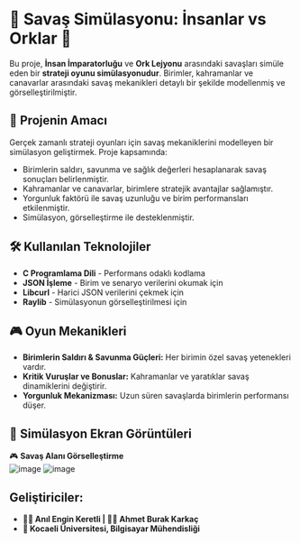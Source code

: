 # 🏰 Savaş Simülasyonu: İnsanlar vs Orklar 🏹

Bu proje, **İnsan İmparatorluğu** ve **Ork Lejyonu** arasındaki savaşları simüle eden bir **strateji oyunu simülasyonudur**. Birimler, kahramanlar ve canavarlar arasındaki savaş mekanikleri detaylı bir şekilde modellenmiş ve görselleştirilmiştir.

## 📌 Projenin Amacı  
Gerçek zamanlı strateji oyunları için savaş mekaniklerini modelleyen bir simülasyon geliştirmek. Proje kapsamında:  
- Birimlerin saldırı, savunma ve sağlık değerleri hesaplanarak savaş sonuçları belirlenmiştir.  
- Kahramanlar ve canavarlar, birimlere stratejik avantajlar sağlamıştır.  
- Yorgunluk faktörü ile savaş uzunluğu ve birim performansları etkilenmiştir.  
- Simülasyon, görselleştirme ile desteklenmiştir.  

## 🛠️ Kullanılan Teknolojiler  
- **C Programlama Dili** - Performans odaklı kodlama  
- **JSON İşleme** - Birim ve senaryo verilerini okumak için  
- **Libcurl** - Harici JSON verilerini çekmek için  
- **Raylib** - Simülasyonun görselleştirilmesi için  

## 🎮 Oyun Mekanikleri  
- **Birimlerin Saldırı & Savunma Güçleri:** Her birimin özel savaş yetenekleri vardır.  
- **Kritik Vuruşlar ve Bonuslar:** Kahramanlar ve yaratıklar savaş dinamiklerini değiştirir.  
- **Yorgunluk Mekanizması:** Uzun süren savaşlarda birimlerin performansı düşer.  

## 📸 Simülasyon Ekran Görüntüleri  
🎮 **Savaş Alanı Görselleştirme**  
![image](https://github.com/user-attachments/assets/f815f7a4-8c64-4c22-b2f8-f8e90a1f7c5c)
![image](https://github.com/user-attachments/assets/0df9a1a1-6c62-4be1-972f-8969aebb8b59)

## Geliştiriciler:
- **👨‍💻 Anıl Engin Keretli | 👨‍💻 Ahmet Burak Karkaç**
- **📍 Kocaeli Üniversitesi, Bilgisayar Mühendisliği**



